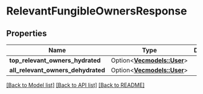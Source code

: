 # RelevantFungibleOwnersResponse

## Properties

Name | Type | Description | Notes
------------ | ------------- | ------------- | -------------
**top_relevant_owners_hydrated** | Option<[**Vec<models::User>**](User.md)> |  | [optional]
**all_relevant_owners_dehydrated** | Option<[**Vec<models::User>**](User.md)> |  | [optional]

[[Back to Model list]](../README.md#documentation-for-models) [[Back to API list]](../README.md#documentation-for-api-endpoints) [[Back to README]](../README.md)


